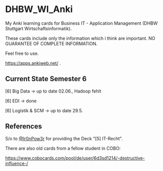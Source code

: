 # DHBW_WI_Anki
My Anki learning cards for Business IT - Application Management (DHBW Stuttgart Wirtschaftsinformatik).

These cards include only the information which i think are important. 
NO GUARANTEE OF COMPLETE INFORMATION.

Feel free to use. 

https://apps.ankiweb.net/
.

## Current State Semester 6
[6] Big Data -> up to date 02.06., Hadoop fehlt

[6] EDI -> done

[6] Logistik & SCM -> up to date 29.5.

## References
S/o to [@Ir0nPow3r](https://github.com/Ir0nPow3r) for providing the Deck "[5] IT-Recht".

There are also old cards from a fellow student in COBO: 

https://www.cobocards.com/pool/de/user/6d3sd1214/-destructive-influence-/
